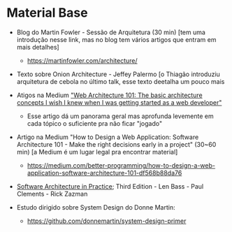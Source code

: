 # Material Base

* Blog do Martin Fowler - Sessão de Arquitetura (30 min) [tem uma introdução nesse link, mas no blog tem vários artigos que entram em mais detalhes]
  * https://martinfowler.com/architecture/

* Texto sobre Onion Architecture - Jeffey Palermo [o Thiagão introduziu arquitetura de cebola no último talk, esse texto deetalha um pouco mais

* Atigos na Medium ["Web Architecture 101: The basic architecture concepts I wish I knew when I was getting started as a web developer"](https://engineering.videoblocks.com/web-architecture-101-a3224e126947)
  * Esse artigo dá um panorama geral mas aprofunda levemente em cada tópico o suficiente pra não ficar "jogado"

* Artigo na Medium "How to Design a Web Application: Software Architecture 101 - Make the right decisions early in a project" (30~60 min) [a Medium é um lugar legal pra encontrar material]
  * https://medium.com/better-programming/how-to-design-a-web-application-software-architecture-101-df568b88da76

* [Software Architecture in Practice](./software-architecture-in-practice-3rd.pdf); Third Edition - Len Bass - Paul Clements - Rick Zazman

* Estudo dirigido sobre System Design do Donne Martin:
  * https://github.com/donnemartin/system-design-primer

